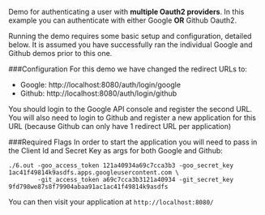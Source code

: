 Demo for authenticating a user with <b>multiple Oauth2 providers</b>. In this example you can authenticate with either Google <b>OR</b> Github Oauth2.

Running the demo requires some basic setup and configuration, detailed below. It is assumed you have successfully ran the individual Google and Github demos prior to this one.

###Configuration
For this demo we have changed the redirect URLs to:

* Google: http://localhost:8080/auth/login/google
* Github: http://localhost:8080/auth/login/github

You should login to the Google API console and register the second URL. You will also need to login to Github and register a new application for this URL (because Github can only have 1 redirect URL per application)

###Required Flags
In order to start the application you will need to pass in the Client Id and Secret Key as args for both Google and Github:

    ./6.out -goo_access_token 121a40934a69c7cca3b3 -goo_secret_key 1ac41f49814k9asdfs.apps.googleusercontent.com \
            -git_access_token a69c7cca3b3121a40934 -git_secret_key 9fd798we87s8f79904abaa91ac1ac41f49814k9asdfs

You can then visit your application at `http://localhost:8080/`